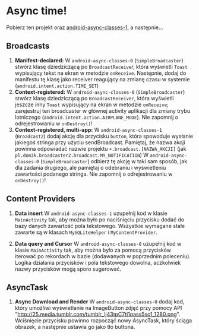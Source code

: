 # Async time!
Pobierz ten projekt oraz [android-async-classes-1](https://github.com/d0m3k/android-async-classes-1), a następnie...

## Broadcasts
1. __Manifest-declared:__ W `android-async-classes-0` (`SimpleBroadcaster`) stwórz klasę dziedziczącą po `BroadcastReceive`r, która wyświetli `Toast` wypisujący tekst na ekran w metodzie `onReceive`. Następnie, dodaj do manifestu tę klasę jako receiver reagujący na zmianę czasu w systemie (`android.intent.action.TIME_SET`)
2. __Context-registered:__ W `android-async-classes-0` (`SimpleBroadcaster`) stwórz klasę dziedziczącą po `BroadcastReceiver`, która wyświetli jeszcze inny `Toast` wypisujący na ekran w metodzie `onReceive`; zarejestruj ten broadcaster w głównej activity aplikacji dla zmiany trybu lotniczego (`android.intent.action.AIRPLANE_MODE`). Nie zapomnij o odrejestrowaniu w `onDestroy()`!
3. __Context-registered, multi-app:__ W `android-async-classes-1` (`Broadcast2`) dodaj akcję dla przycisku `button`, która spowoduje wysłanie jakiegoś stringa przy użyciu sendBroadcast. Pamiętaj, że nazwa akcji powinna odpowiadać nazwie projektu `+.broadcast.[NAZWA_AKCJI]` (jak `pl.dom3k.broadcaster2.broadcast.MY_NOTIFICATION`)
W `android-async-classes-0` (`SimpleBroadcaster`) odbierz tę akcję w taki sam sposób, jak dla zadania drugiego, ale pamiętaj o odebraniu i wyświetleniu zawartości podanego stringa. Nie zapomnij o odrejestrowaniu w `onDestroy()`!

## Content Providers
1. __Data insert__ W `android-async-classes-1` uzupełnij kod w klasie `MainActivity` tak, aby można było po naciśnięciu przycisku dodać do bazy danych zawartość pola tekstowego. Wszystkie wymagane stałe zawarte są w klasach `MySQLiteHelper` i `MyContentProvider`.

2. __Data query and Cursor__ W `android-async-classes-0` uzupełnij kod w klasie `MainActivity` tak, aby można było za pomocą przycisków iterować po rekordach w bazie (dodawanych w poprzednim poleceniu). Logika działania przycisków i pola tekstowego dowolna, aczkolwiek nazwy przycisków mogą sporo sugerować.

## AsyncTask
1. __Async Download and Render__ W `android-async-classes-0` dodaj kod, który umożliwi wyświetlanie na ImageButton zdjęć przy pomocy API "http://25.media.tumblr.com/tumblr_lj43tpC7tl1qass5so1_1280.png". Wciśnięcie przycisku powinno rozpocząć nowy AsyncTask, który ściąga obrazek, a następnie ustawia go jako tło buttona.
